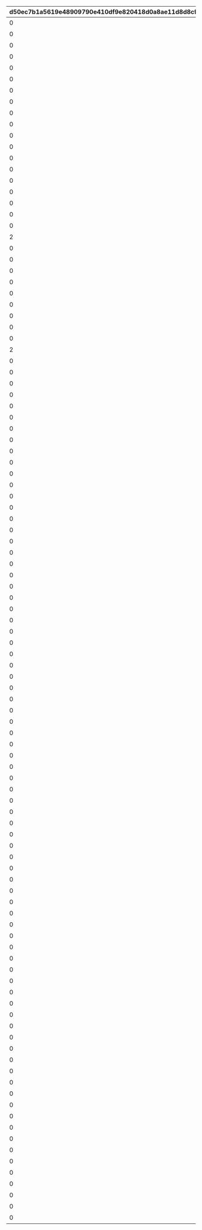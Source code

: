 |d50ec7b1a5619e48909790e410df9e820418d0a8ae11d8d8cfb5967af39fd6c3|2ac1656c8243c6966f76cfe8d08811ffc13ffbf2179b2bf86f9b4c33a693bfb5|1085f171ff285a862413fa58916cfd33d421b56213f491c49bf0462f9091c966|89e61f2d71d5ba9ceb6df1850d2728deffadaca920cc44ca63d42d644a4a1d18|c19a7067e107a541dc09048d8a188978c1db761ec4b838b721117e68eeb31978|9cedcf4e7a787b413c52e059e09729cdaa1f4c6da60d46b716438a98e51514c0|5fad64eda78353f3d8e20301571bad9ffa0fec37390368e59a59b20e02df0c99|6c66215d7334d471e8bec8573b86bfb7e9a290b3bad96c1e7b2f8e15de4f93a0|
| --- | --- | --- | --- | --- | --- | --- | --- |
|0|1|1|1|0|1|52001|【料理】ダイスが2個に増える|
|0|2|1|1|0|1|52002|【料理】ダイスの目が必ず「1」になる|
|0|3|3|2|0|1|52002|【料理】次のターン数のカウントをスキップする|
|0|4|1|1|0|1|52004|【料理】ダイスの目が必ず「4」になる|
|0|5|1|1|0|1|52006|【料理】ダイスの目が\n「4・5・6」のみになる|
|0|6|1|1|0|1|52007|【料理】ダイスの目が1ターン目は必ず「3」に、2ターン目は必ず「6」になる|
|0|7|1|1|0|1|52003|【料理】ダイスの目が必ず「5」になる|
|0|8|2|7|0|1|52008|【料理】マイルマスの獲得マイルが200%アップする|
|0|9|3|2|0|2|4|【イベント】次のターン数のカウントをスキップする|
|0|10|2|3|0|2|5|【イベント】マイルマスの獲得マイルが100%アップする|
|0|11|2|5|0|2|6|【イベント】ミニゲームの獲得マイルが100%アップする|
|0|12|3|4|0|2|7|【イベント】マイルショップの全商品が20%以上割引される|
|0|13|1|1|0|1|52009|【料理】ダイスの目が1ターン目は必ず「8」に、2ターン目は必ず「1」になる|
|0|14|2|6|0|1|52010|【料理】「マイルマス」「トレ\nジャーマス」「ショップマス」のRANKが1つ上がる|
|0|15|1|1|0|1|52011|【料理】ダイスの目が1ターン目は必ず「2」に、2ターン目は必ず「7」になる|
|0|16|1|1|0|1|52012|【料理】ダイスの目が\n「1・2・3」のみになる|
|0|17|3|2|0|1|52012|【料理】次のターン数のカウントをスキップする|
|0|18|1|8|0|1|52014|【料理】移動時にマイルマスをスキップできる|
|0|19|1|1|0|1|52005|【料理】次回移動時に1マス分多く進める|
|2|20|1|1|2|1|52014|【料理】次回移動時に1マス分多く進める|
|0|21|1|1|0|1|52015|【料理】ダイスが2個に増える|
|0|22|1|1|0|1|52015|【料理】次回移動時に1マス分多く進める|
|0|23|1|1|0|1|52016|【料理】ダイスの目が必ず「6」になる|
|0|24|1|9|0|1|52017|【料理】移動系カテゴリーの料理が食べられなくなる|
|0|25|1|1|0|1|52018|【料理】ダイスの目が必ず「3」になる|
|0|26|1|1|0|1|52019|【料理】ダイスの目が必ず「8」になる|
|0|27|3|2|0|2|98011|【イベント】次のターン数のカウントをスキップする|
|0|28|3|2|0|2|98012|【イベント】次のターン数のカウントをスキップする|
|0|29|2|10|0|1|52020|【料理】移動時にマイルマスをスキップできる|
|2|30|1|1|2|1|52020|【料理】次回移動時に1マス分多く進める|
|0|31|2|10|0|1|52021|【料理】移動時にトレジャーマスをスキップできる|
|0|32|1|1|0|1|52022|【料理】ダイスの「5と6」の\n目が出る確率が3倍になる|
|0|33|1|1|0|1|52023|【料理】ダイスの目が1ターン目は必ず「6」に、2ターン目は必ず「3」になる|
|0|34|1|1|0|1|52024|【料理】次回移動時に3マス分多く進める|
|0|35|2|10|0|1|52025|【料理】移動時に「マイルマス」「トレジャーマス」をスキップできる|
|0|36|1|1|0|1|52027|【料理】ダイスの目が必ず「5」になる|
|0|37|1|1|0|1|52028|【料理】ダイスの目が\n「1・2」のみになる|
|0|38|1|1|0|1|52029|【料理】ダイスの目が必ず「2」になる|
|0|39|3|2|0|1|52029|【料理】次のターン数のカウントをスキップする|
|0|40|3|4|0|2|8|【イベント】マイルショップの全商品が20%以上割引される|
|0|41|3|11|0|1|52030|【料理】「マイルマス」を「トレジャーマス」に変化させる|
|0|42|1|1|0|1|52031|【料理】ダイスの目が\n「1・6・6・6・8・8」になる|
|0|43|2|10|0|1|52032|【料理】移動時に料理マスをスキップできる|
|0|44|1|8|0|1|52034|【料理】移動時にマイルマスをスキップできる|
|0|45|1|1|0|1|52036|【料理】ダイスの目が1ターン目は必ず「12」に、2・3ターン目は必ず「1」になる|
|0|46|2|6|0|1|52037|【料理】「マイルマス」「トレ\nジャーマス」「ショップマス」のRANKが1つ上がる|
|0|47|1|1|0|1|52038|【料理】ダイスが2個に増える|
|0|48|3|11|0|1|52039|【料理】「マイルマス」を「ショップマス」に変化させる|
|0|1001|1|99|0|3|1|最大ｎマイルを入手する|
|0|1002|1|99|0|3|2|ダイスを1回振りなおせる|
|0|1003|1|99|0|3|3|ダイスを1回振りなおせる_有効ターン2|
|0|11001|1|126501|0|3|1001|【仲間】最大50％割引確定の\nショップを開く\n（1品100％割引あり）|
|0|11002|1|105301|0|3|1002|【仲間】最大1000マイルを入手する|
|0|11003|1|126401|0|3|1003|【仲間】料理を1つ入手する|
|0|11004|1|100501|0|3|1004|【仲間】ダイスの目を1回振りなおせる|
|0|11005|1|101301|0|3|1005|【仲間】ダイスの目を2回振りなおせる|
|0|11006|1|104301|0|3|1006|【仲間】出目が4のダイスを同時に振ってどちらか選択できる|
|0|11007|1|102701|0|3|1007|【仲間】出目が3のダイスを同時に振ってどちらか選択できる|
|0|11008|1|100901|0|3|1008|【仲間】出目の合計が7以上になるまでダイスを追加で振れる|
|0|11009|1|105101|0|3|1009|【仲間】最大50％割引確定の\nショップを開く\n（1品100％割引あり）|
|0|11010|1|101801|0|3|1010|【仲間】最大1000マイルを入手する|
|0|11011|1|129701|0|3|1011|【仲間】ダイスの表と裏どちらを適用するか選択できる|
|0|11012|1|101601|0|3|1012|【仲間】ダイスの目を1回振りなおせる|
|0|11013|1|105601|0|3|1013|【仲間】ダイスの目を2回振りなおせる|
|0|11014|1|102001|0|3|1014|【仲間】出目が3のダイスを同時に振ってどちらか選択できる|
|0|11015|1|129601|0|3|1015|【仲間】出目の合計が7以上になるまでダイスを追加で振れる|
|0|11016|1|100401|0|3|1016|【仲間】出たダイスの目が奇数だった場合、ライバルを1ターン休みにできる|
|0|11017|1|127701|0|3|1017|【仲間】出たダイスの目が偶数だった場合、1マス分多く進める|
|0|11018|1|127801|0|3|1018|【仲間】出たダイスの目が奇数だった場合、ライバルを1ターン休みにできる|
|0|11019|1|104801|0|3|1019|【仲間】最大50％割引確定の\nショップを開く\n（1品100％割引あり）|
|0|11020|1|104701|0|3|1020|【仲間】ダイスの目を2回振りなおせる|
|0|11021|1|105001|0|3|1021|【仲間】出目の合計が7以上になるまでダイスを追加で振れる|
|0|11022|1|103201|0|3|1022|【仲間】最大2000マイルを入手する|
|0|11023|1|130901|0|3|1023|【仲間】福引券を1枚入手する|
|0|11024|1|102501|0|3|1024|【仲間】料理を1つ入手する|
|0|11025|1|100801|0|3|1025|【仲間】ダイスの表と裏どちらを適用するか選択できる|
|0|11026|1|123301|0|3|1026|【仲間】出目が4のダイスを同時に振ってどちらか選択できる|
|0|11027|1|104601|0|3|1027|【仲間】最大50％割引確定の\nショップを開く\n（1品100％割引あり）|
|0|11028|1|118101|0|3|1028|【仲間】ダイスの目を2回振りなおせる|
|0|11029|1|103401|0|3|1029|【仲間】出目の合計が7以上になるまでダイスを追加で振れる|
|0|11030|1|118001|0|3|1030|【仲間】最大2000マイルを入手する|
|0|11031|1|102801|0|3|1031|【仲間】福引券を1枚入手する|
|0|11032|1|100201|0|3|1032|【仲間】料理を1つ入手する|
|0|11033|1|101201|0|3|1033|【仲間】出たダイスの目が奇数だった場合、1マス分多く進める|
|0|11034|1|118201|0|3|1034|【仲間】ダイスの目を1回振りなおせる|
|0|11035|1|106101|0|3|1035|【仲間】出目の合計が7以上になるまでダイスを追加で振れる|
|0|11036|1|103101|0|3|1036|【仲間】出目が4のダイスを同時に振ってどちらか選択できる|
|0|11037|1|103301|0|3|1037|【仲間】最大50％割引確定の\nショップを開く\n（1品100％割引あり）|
|0|11038|1|103601|0|3|1038|【仲間】最大2000マイルを入手する|
|0|11039|1|133001|0|3|1039|【仲間】福引券を1枚入手する|
|0|11040|1|133101|0|3|1040|【仲間】料理を1つ入手する|
|0|11041|1|106801|0|3|1041|【仲間】ダイスの表と裏どちらを適用するか選択できる|
|0|11042|1|107101|0|3|1042|【仲間】ダイスの目を1回振りなおせる|
|0|11043|1|107001|0|3|1043|【仲間】出目の合計が7以上になるまでダイスを追加で振れる|
|0|11044|1|106501|0|3|1044|【仲間】出目が4のダイスを同時に振ってどちらか選択できる|
|0|11045|1|111001|0|3|1045|【仲間】最大50％割引確定の\nショップを開く\n（1品100％割引あり）|
|0|11046|1|134901|0|3|1046|【仲間】最大2000マイルを入手する|
|0|11047|1|105401|0|3|1047|【仲間】福引券を1枚入手する|
|0|11048|1|134701|0|3|1048|【仲間】料理を1つ入手する|
|0|11049|1|100101|0|3|1049|【仲間】ダイスの表と裏どちらを適用するか選択できる|
|0|11050|1|100701|0|3|1050|【仲間】ダイスの目を1回振りなおせる|
|0|11051|1|103001|0|3|1051|【仲間】出目の合計が7以上になるまでダイスを追加で振れる|
|0|11052|1|101401|0|3|1052|【仲間】出たダイスの目が偶数だった場合、1マス分多く進める|
|0|11053|1|135901|0|3|1053|【仲間】最大50％割引確定の\nショップを開く\n（1品100％割引あり）|
|0|11054|1|102601|0|3|1054|【仲間】最大2000マイルを入手する|
|0|11055|1|132401|0|3|1055|【仲間】福引券を1枚入手する|
|0|11056|1|135801|0|3|1056|【仲間】料理を1つ入手する|